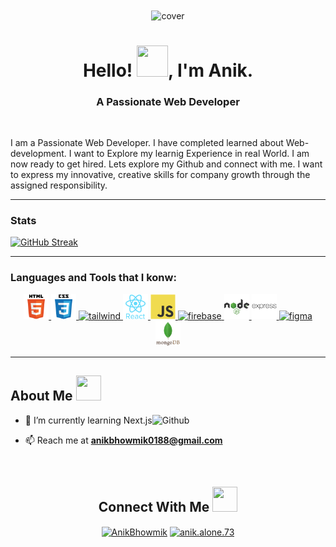 <div align="center">
 
 <img align="center" src="https://media.licdn.com/dms/image/D5616AQGkLKKSF4I6qg/profile-displaybackgroundimage-shrink_350_1400/0/1714646241228?e=1725494400&v=beta&t=WtFRfziEQiDxrtl1S783CuLFoETtN65-GNHYnTZU7jc" alt="cover">
</div>
<h1 align="center">Hello! <img src = "https://raw.githubusercontent.com/shakilahmedatik/shakilahmedatik/main/hi.gif" width="50px" height="50px">, I'm Anik.</h1>  
<h3 align="center">A Passionate Web Developer</h3> 
<br/>
<p align="left">I am a Passionate Web Developer. I have completed learned about Web-development. I want to Explore my learnig Experience in real World. I am now ready to get hired. Lets explore my Github and connect with me. I want to express my innovative, creative skills for company growth through the assigned responsibility.</p>
<hr/>

### Stats

[![GitHub Streak](https://streak-stats.demolab.com/?user=Anik98Bh&theme=chartreuse-dark)](https://git.io/streak-stats)



<hr />

### Languages and Tools that I konw:

<p align="center">  <a href="https://www.w3.org/html/" target="_blank" rel="noreferrer"> <img src="https://raw.githubusercontent.com/devicons/devicon/master/icons/html5/html5-original-wordmark.svg" alt="html5" width="40" height="40"/> </a>
  <a href="https://www.w3schools.com/css/" target="_blank" rel="noreferrer"> <img src="https://raw.githubusercontent.com/devicons/devicon/master/icons/css3/css3-original-wordmark.svg" alt="css3" width="40" height="40"/> </a>
    <a href="https://tailwindcss.com/" target="_blank" rel="noreferrer"> <img src="https://www.vectorlogo.zone/logos/tailwindcss/tailwindcss-icon.svg" alt="tailwind" width="40" height="40"/> </a>
  <a href="https://reactjs.org/" target="_blank" rel="noreferrer"> <img src="https://raw.githubusercontent.com/devicons/devicon/master/icons/react/react-original-wordmark.svg" alt="react" width="40" height="40"/> </a>
  <a href="https://developer.mozilla.org/en-US/docs/Web/JavaScript" target="_blank" rel="noreferrer"> <img src="https://raw.githubusercontent.com/devicons/devicon/master/icons/javascript/javascript-original.svg" alt="javascript" width="40" height="40"/> </a>
    <a href="https://firebase.google.com/" target="_blank" rel="noreferrer"> <img src="https://www.vectorlogo.zone/logos/firebase/firebase-icon.svg" alt="firebase" width="40" height="40"/> </a>
   <a href="https://nodejs.org" target="_blank" rel="noreferrer"> <img src="https://raw.githubusercontent.com/devicons/devicon/master/icons/nodejs/nodejs-original-wordmark.svg" alt="nodejs" width="40" height="40"/> </a> 
    <a href="https://expressjs.com" target="_blank" rel="noreferrer"> <img src="https://raw.githubusercontent.com/devicons/devicon/master/icons/express/express-original-wordmark.svg" alt="express" width="40" height="40"/> </a> 
  <a href="https://www.figma.com/" target="_blank" rel="noreferrer"> <img src="https://www.vectorlogo.zone/logos/figma/figma-icon.svg" alt="figma" width="40" height="40"/> </a>
  <a href="https://www.mongodb.com/" target="_blank" rel="noreferrer"> <img src="https://raw.githubusercontent.com/devicons/devicon/master/icons/mongodb/mongodb-original-wordmark.svg" alt="mongodb" width="40" height="40"/> </a>

<hr />

<h2> About Me  <img src = "https://media2.giphy.com/media/ZGHpWzdOEkMKtwLqdc/giphy.gif?cid=ecf05e47a0n3gi1bfqntqmob8g9aid1oyj2wr3ds3mg700bl&rid=giphy.gif" width="40px" height="40px"></h2>
<img width="55%" align="right" alt="Github" src="https://raw.githubusercontent.com/onimur/.github/master/.resources/git-header.svg" /> 

- 🌱 I’m currently learning Next.js

 - 📫 Reach me at **anikbhowmik0188@gmail.com**  

<br>

<h2 align="center">Connect With Me <img src = "https://media2.giphy.com/media/al7grkbrCChTAPEfyh/giphy.gif?cid=ecf05e47a0n3gi1bfqntqmob8g9aid1oyj2wr3ds3mg700bl&rid=giphy.gif" width="40px" height="40px"></h2>  
<p align="center">
<a href="https://www.linkedin.com/in/anik-bhowmik-1998anik27" target="blank"><img align="center" src="https://raw.githubusercontent.com/rahuldkjain/github-profile-readme-generator/master/src/images/icons/Social/linked-in-alt.svg" alt="AnikBhowmik" height="30" width="40" /></a>
<a href="https://www.facebook.com/anik.alone.73" target="blank"><img align="center" src="https://raw.githubusercontent.com/rahuldkjain/github-profile-readme-generator/master/src/images/icons/Social/facebook.svg" alt="anik.alone.73" height="30" width="40" /></a>
</p>
